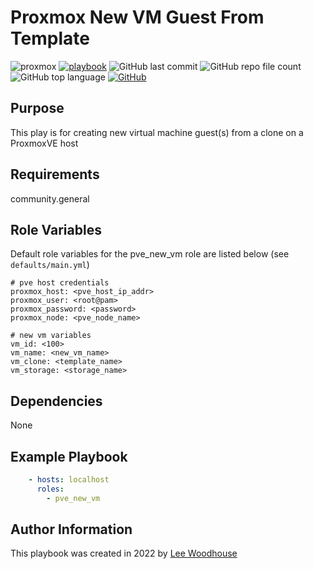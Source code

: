 # Proxmox New VM Guest From Template
![proxmox](https://img.shields.io/badge/-ProxmoxVE-black?style=flat&logo=proxmox)
[![playbook](https://img.shields.io/badge/Ansible%20Playbook-grey?stype=flat&logo=ansible&logoColor=EE0000)](site.yml)
![GitHub last commit](https://img.shields.io/github/last-commit/lpwoodhouse/proxmox_new_vm)
![GitHub repo file count](https://img.shields.io/github/directory-file-count/lpwoodhouse/proxmox_new_vm)
![GitHub top language](https://img.shields.io/github/languages/top/lpwoodhouse/proxmox_new_vm)
[![GitHub](https://img.shields.io/github/license/lpwoodhouse/proxmox_new_vm)](LICENSE)
## Purpose

This play is for creating new virtual machine guest(s) from a clone on a ProxmoxVE host

## Requirements

community.general

## Role Variables

Default role variables for the pve_new_vm role are listed below (see ```defaults/main.yml```)
```shell
# pve host credentials
proxmox_host: <pve_host_ip_addr>
proxmox_user: <root@pam>
proxmox_password: <password>
proxmox_node: <pve_node_name>

# new vm variables
vm_id: <100>
vm_name: <new_vm_name>
vm_clone: <template_name>
vm_storage: <storage_name>
```
## Dependencies

None

## Example Playbook
```yaml
    - hosts: localhost
      roles:
        - pve_new_vm
```

## Author Information

This playbook was created in 2022 by [Lee Woodhouse](https://www.leewoodhouse.com/)
